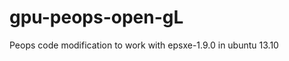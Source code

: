 gpu-peops-open-gL
=================

Peops code modification to work with epsxe-1.9.0 in ubuntu 13.10
